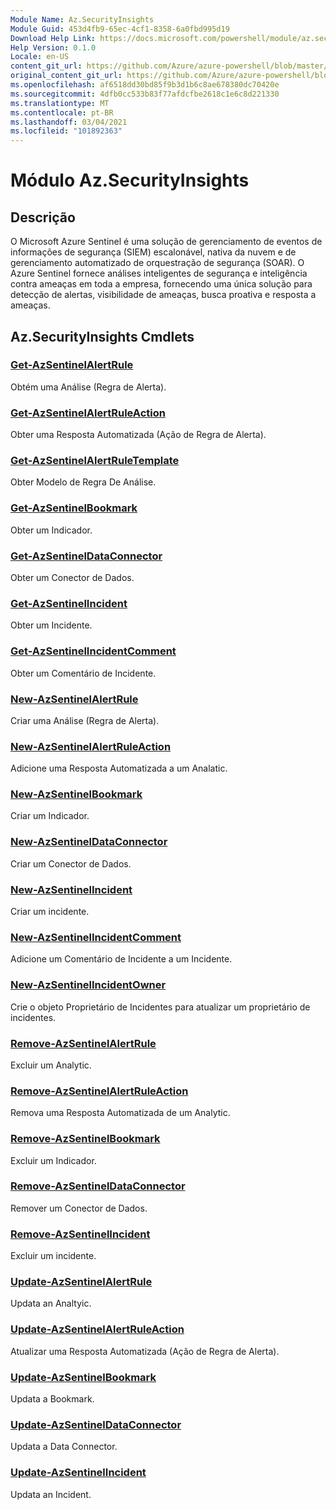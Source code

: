 ```yaml
---
Module Name: Az.SecurityInsights
Module Guid: 453d4fb9-65ec-4cf1-8358-6a0fbd995d19
Download Help Link: https://docs.microsoft.com/powershell/module/az.securityinsights
Help Version: 0.1.0
Locale: en-US
content_git_url: https://github.com/Azure/azure-powershell/blob/master/src/SecurityInsights/SecurityInsights/help/Az.SecurityInsights.md
original_content_git_url: https://github.com/Azure/azure-powershell/blob/master/src/SecurityInsights/SecurityInsights/help/Az.SecurityInsights.md
ms.openlocfilehash: af6518dd30bd85f9b3d1b6c8ae678380dc70420e
ms.sourcegitcommit: 4dfb0cc533b83f77afdcfbe2618c1e6c8d221330
ms.translationtype: MT
ms.contentlocale: pt-BR
ms.lasthandoff: 03/04/2021
ms.locfileid: "101892363"
---
```

# Módulo Az.SecurityInsights
## Descrição
O Microsoft Azure Sentinel é uma solução de gerenciamento de eventos de informações de segurança (SIEM) escalonável, nativa da nuvem e de gerenciamento automatizado de orquestração de segurança (SOAR). O Azure Sentinel fornece análises inteligentes de segurança e inteligência contra ameaças em toda a empresa, fornecendo uma única solução para detecção de alertas, visibilidade de ameaças, busca proativa e resposta a ameaças.

## Az.SecurityInsights Cmdlets
### [Get-AzSentinelAlertRule](Get-AzSentinelAlertRule.md)
Obtém uma Análise (Regra de Alerta).

### [Get-AzSentinelAlertRuleAction](Get-AzSentinelAlertRuleAction.md)
Obter uma Resposta Automatizada (Ação de Regra de Alerta).

### [Get-AzSentinelAlertRuleTemplate](Get-AzSentinelAlertRuleTemplate.md)
Obter Modelo de Regra De Análise.

### [Get-AzSentinelBookmark](Get-AzSentinelBookmark.md)
Obter um Indicador.

### [Get-AzSentinelDataConnector](Get-AzSentinelDataConnector.md)
Obter um Conector de Dados.

### [Get-AzSentinelIncident](Get-AzSentinelIncident.md)
Obter um Incidente.

### [Get-AzSentinelIncidentComment](Get-AzSentinelIncidentComment.md)
Obter um Comentário de Incidente.

### [New-AzSentinelAlertRule](New-AzSentinelAlertRule.md)
Criar uma Análise (Regra de Alerta).

### [New-AzSentinelAlertRuleAction](New-AzSentinelAlertRuleAction.md)
Adicione uma Resposta Automatizada a um Analatic.

### [New-AzSentinelBookmark](New-AzSentinelBookmark.md)
Criar um Indicador.

### [New-AzSentinelDataConnector](New-AzSentinelDataConnector.md)
Criar um Conector de Dados.

### [New-AzSentinelIncident](New-AzSentinelIncident.md)
Criar um incidente.

### [New-AzSentinelIncidentComment](New-AzSentinelIncidentComment.md)
Adicione um Comentário de Incidente a um Incidente.

### [New-AzSentinelIncidentOwner](New-AzSentinelIncidentOwner.md)
Crie o objeto Proprietário de Incidentes para atualizar um proprietário de incidentes.

### [Remove-AzSentinelAlertRule](Remove-AzSentinelAlertRule.md)
Excluir um Analytic.

### [Remove-AzSentinelAlertRuleAction](Remove-AzSentinelAlertRuleAction.md)
Remova uma Resposta Automatizada de um Analytic.

### [Remove-AzSentinelBookmark](Remove-AzSentinelBookmark.md)
Excluir um Indicador.

### [Remove-AzSentinelDataConnector](Remove-AzSentinelDataConnector.md)
Remover um Conector de Dados.

### [Remove-AzSentinelIncident](Remove-AzSentinelIncident.md)
Excluir um incidente.

### [Update-AzSentinelAlertRule](Update-AzSentinelAlertRule.md)
Updata an Analtyic.

### [Update-AzSentinelAlertRuleAction](Update-AzSentinelAlertRuleAction.md)
Atualizar uma Resposta Automatizada (Ação de Regra de Alerta).

### [Update-AzSentinelBookmark](Update-AzSentinelBookmark.md)
Updata a Bookmark.

### [Update-AzSentinelDataConnector](Update-AzSentinelDataConnector.md)
Updata a Data Connector.

### [Update-AzSentinelIncident](Update-AzSentinelIncident.md)
Updata an Incident.
